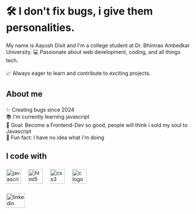 <h1 align="left">🛠 I don't fix bugs, i give them personalities.</h1>

###

<p align="left">My name is Aayush Dixit and I'm a college student at Dr. Bhimrao Ambedkar University. 💻 Passionate about web development, coding, and all things tech.<br><br>📈 Always eager to learn and contribute to exciting projects.</p>

###

<h2 align="left">About me</h2>

###

<p align="left">✨ Creating bugs since  2024<br>📚 I'm currently learning javascript<br>🎯 Goal: Become a Frontend-Dev so good, people will think i sold my soul to Javascript<br>🎲 Fun fact: I have no idea what i'm doing</p>

###

<h2 align="left">I code with</h2>

###

<div align="left">
  <img src="https://cdn.jsdelivr.net/gh/devicons/devicon/icons/javascript/javascript-original.svg" height="40" alt="javascript logo"  />
  <img width="12" />
  <img src="https://cdn.jsdelivr.net/gh/devicons/devicon/icons/html5/html5-original.svg" height="40" alt="html5 logo"  />
  <img width="12" />
  <img src="https://cdn.jsdelivr.net/gh/devicons/devicon/icons/css3/css3-original.svg" height="40" alt="css3 logo"  />
  <img width="12" />
  <img src="https://cdn.jsdelivr.net/gh/devicons/devicon/icons/c/c-original.svg" height="40" alt="c logo"  />
</div>

###



###

<div align="left">
  <a href="www.linkedin.com/in/aayush-dixit-monday" target="_blank">
    <img src="https://raw.githubusercontent.com/maurodesouza/profile-readme-generator/master/src/assets/icons/social/linkedin/default.svg" width="52" height="40" alt="linkedin logo"  />
  </a>
</div>

###
